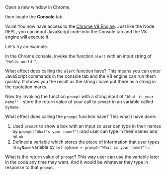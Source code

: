 Open a new window in Chrome,

then locate the **Console** tab.

Voila! You now have access to the [Chrome V8 Engine](https://www.cloudflare.com/en-gb/learning/serverless/glossary/what-is-chrome-v8/).
Just like the Node REPL, you can input JavaScript code into the Console tab and the V8 engine will execute it.

Let's try an example.

In the Chrome console,
invoke the function `alert` with an input string of `"Hello world!"`;

What effect does calling the `alert` function have?
 This means you can enter JavaScript commands in the console tab and the V8 engine can run them quickly. It shows you the result as the string i have put there as a string in the quotation marks.


Now try invoking the function `prompt` with a string input of `"What is your name?"` - store the return value of your call to `prompt` in an variable called `myName`.

What effect does calling the `prompt` function have?
 This what i have done:
 1. Used `prompt` to show a box with an input so user can type in their names by `prompt("What's your name?");`and user can type in their names and hit `ok`
 2. Defined a variable which stores the piece of information that user types in `myName` variable by `let myName = prompt("What is your name?");`.

What is the return value of `prompt`?
 This way user can use the variable later in the code any time they want. And it would be whatever they type in response to that `prompt`.
